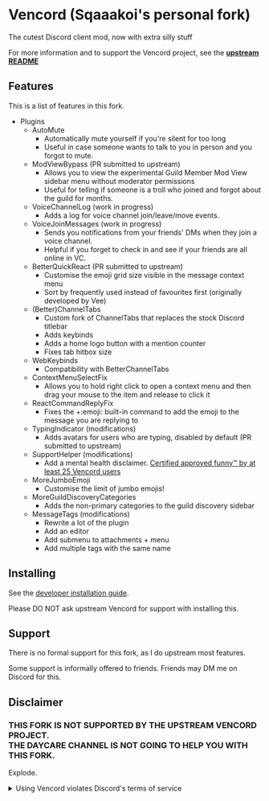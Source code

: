 # Vencord (Sqaaakoi's personal fork)

The cutest Discord client mod, now with extra silly stuff

For more information and to support the Vencord project, see the **[upstream README](https://github.com/Vendicated/Vencord/blob/main/README.md)**

## Features

This is a list of features in this fork.

-   Plugins
    -   AutoMute
        -   Automatically mute yourself if you're silent for too long
        -   Useful in case someone wants to talk to you in person and you forgot to mute.
    -   ModViewBypass (PR submitted to upstream)
        -   Allows you to view the experimental Guild Member Mod View sidebar menu without moderator permissions
        -   Useful for telling if someone is a troll who joined and forgot about the guild for months.
    -   VoiceChannelLog (work in progress)
        -   Adds a log for voice channel join/leave/move events.
    -   VoiceJoinMessages (work in progress)
        -   Sends you notifications from your friends' DMs when they join a voice channel.
        -   Helpful if you forget to check in and see if your friends are all online in VC.
    -   BetterQuickReact (PR submitted to upstream)
        -   Customise the emoji grid size visible in the message context menu
        -   Sort by frequently used instead of favourites first (originally developed by Vee)
    -   (Better)ChannelTabs
        -   Custom fork of ChannelTabs that replaces the stock Discord titlebar
        -   Adds keybinds
        -   Adds a home logo button with a mention counter
        -   Fixes tab hitbox size
    -   WebKeybinds
        -   Compatibility with BetterChannelTabs
    -   ContextMenuSelectFix
        -   Allows you to hold right click to open a context menu and then drag your mouse to the item and release to click it
    -   ReactCommandReplyFix
        -   Fixes the +:emoji: built-in command to add the emoji to the message you are replying to
    -   TypingIndicator (modifications)
        -   Adds avatars for users who are typing, disabled by default (PR submitted to upstream)
    -   SupportHelper (modifications)
        -   Add a mental health disclaimer. [Certified approved funny™️ by at least 25 Vencord users](https://canary.discord.com/channels/1015060230222131221/1032200195582197831/1226274249472348212)
    -   MoreJumboEmoji
        -   Customise the limit of jumbo emojis!
    -   MoreGuildDiscoveryCategories
        -   Adds the non-primary categories to the guild discovery sidebar
    -   MessageTags (modifications)
        -   Rewrite a lot of the plugin
        -   Add an editor
        -   Add submenu to attachments + menu
        -   Add multiple tags with the same name


## Installing

See the [developer installation guide](./docs/1_INSTALLING.md).

Please DO NOT ask upstream Vencord for support with installing this.

## Support

There is no formal support for this fork, as I do upstream most features.

Some support is informally offered to friends. Friends may DM me on Discord for this.

## Disclaimer

### THIS FORK IS NOT SUPPORTED BY THE UPSTREAM VENCORD PROJECT.<br>THE DAYCARE CHANNEL IS NOT GOING TO HELP YOU WITH THIS FORK.

Explode.

<details>
<summary>Using Vencord violates Discord's terms of service</summary>

Client modifications are against Discord’s Terms of Service.

However, Discord is pretty indifferent about them and there are no known cases of users getting banned for using client mods! So you should generally be fine as long as you don’t use any plugins that implement abusive behaviour. But no worries, all inbuilt plugins are safe to use!

Regardless, if your account is very important to you and it getting disabled would be a disaster for you, you should probably not use any client mods (not exclusive to Vencord), just to be safe

Additionally, make sure not to post screenshots with Vencord in a server where you might get banned for it

</details>
